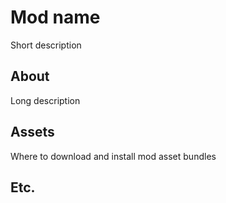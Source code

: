 # Mod name
Short description

## About
Long description

## Assets
Where to download and install mod asset bundles

## Etc.
